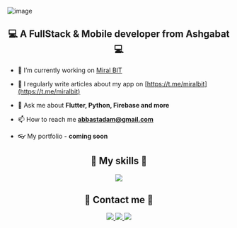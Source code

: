 ![image](https://github.com/user-attachments/assets/4c68709d-c48d-463d-84bb-c215ede002da)


<h2 align="center">💻 A FullStack & Mobile developer from Ashgabat 💻</h2>

- 🔭 I’m currently working on [Miral BIT](https://t.me/miralbit)

- 📝 I regularly write articles about my app on [https://t.me/miralbit](https://t.me/miralbit)

- 💬 Ask me about **Flutter, Python, Firebase and more**

- 📫 How to reach me **abbastadam@gmail.com**

- 👓 My portfolio - **coming soon**

<h2 align="center">🏹 My skills 🏹</h2>

<p align="center">
  <a href="https://skillicons.dev">
    <img src="https://skillicons.dev/icons?i=figma,flutter,firebase,androidstudio,html,css,js,py,django,pycharm,dart,github,gitlab,git,nodejs,react,vite,linux,sqlite,vscode,postman" />
  </a>
</p>

<h2 align="center">🤙 Contact me 🤙</h2>

<p align="center">
  <a href="mailto:abbastadam@gmail.com">
    <img src="https://skillicons.dev/icons?i=gmail" />
  </a>
  <a href="https://t.me/MiralAbbastada">
    <img src="https://cdn.iconscout.com/icon/free/png-256/free-telegram-logo-icon-download-in-svg-png-gif-file-formats--social-media-pack-logos-icons-5314546.png?f=webp&w=48" />
  </a>
  <a href="https://www.instagram.com/abbastadamiral/">
    <img src="https://skillicons.dev/icons?i=instagram" />
  </a>
</p>
